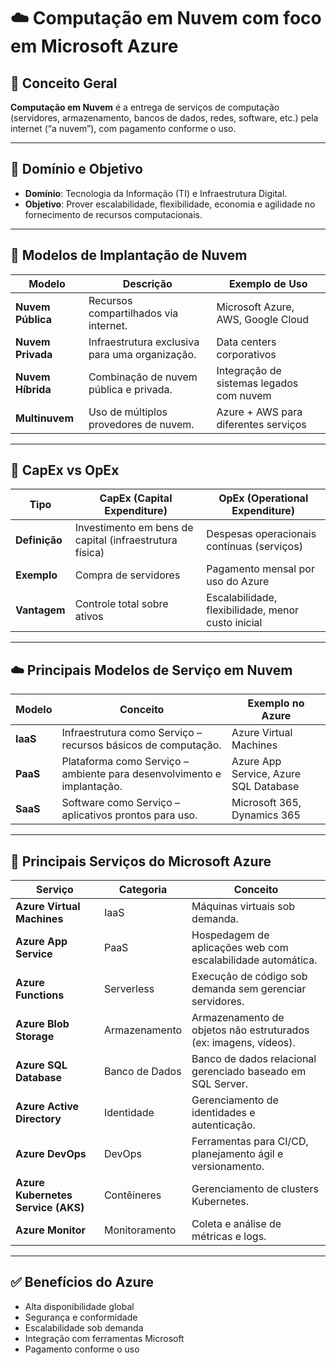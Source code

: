 # ☁️ Computação em Nuvem com foco em Microsoft Azure

## 📌 Conceito Geral

**Computação em Nuvem** é a entrega de serviços de computação (servidores, armazenamento, bancos de dados, redes, software, etc.) pela internet (“a nuvem”), com pagamento conforme o uso.

---

## 🎯 Domínio e Objetivo

- **Domínio**: Tecnologia da Informação (TI) e Infraestrutura Digital.
- **Objetivo**: Prover escalabilidade, flexibilidade, economia e agilidade no fornecimento de recursos computacionais.

---

## 🏢 Modelos de Implantação de Nuvem

| Modelo         | Descrição                                                                 | Exemplo de Uso                         |
|----------------|---------------------------------------------------------------------------|----------------------------------------|
| **Nuvem Pública** | Recursos compartilhados via internet.                                    | Microsoft Azure, AWS, Google Cloud     |
| **Nuvem Privada** | Infraestrutura exclusiva para uma organização.                           | Data centers corporativos              |
| **Nuvem Híbrida** | Combinação de nuvem pública e privada.                                   | Integração de sistemas legados com nuvem |
| **Multinuvem**    | Uso de múltiplos provedores de nuvem.                                    | Azure + AWS para diferentes serviços   |

---

## 💸 CapEx vs OpEx

| Tipo     | CapEx (Capital Expenditure)              | OpEx (Operational Expenditure)         |
|----------|------------------------------------------|----------------------------------------|
| **Definição** | Investimento em bens de capital (infraestrutura física) | Despesas operacionais contínuas (serviços) |
| **Exemplo**   | Compra de servidores                  | Pagamento mensal por uso do Azure      |
| **Vantagem**  | Controle total sobre ativos           | Escalabilidade, flexibilidade, menor custo inicial |

---

## ☁️ Principais Modelos de Serviço em Nuvem

| Modelo       | Conceito                                                                 | Exemplo no Azure                      |
|--------------|--------------------------------------------------------------------------|---------------------------------------|
| **IaaS**     | Infraestrutura como Serviço – recursos básicos de computação.            | Azure Virtual Machines                |
| **PaaS**     | Plataforma como Serviço – ambiente para desenvolvimento e implantação.   | Azure App Service, Azure SQL Database |
| **SaaS**     | Software como Serviço – aplicativos prontos para uso.                    | Microsoft 365, Dynamics 365           |

---

## 🔧 Principais Serviços do Microsoft Azure

| Serviço                  | Categoria           | Conceito                                                                 |
|--------------------------|---------------------|--------------------------------------------------------------------------|
| **Azure Virtual Machines** | IaaS                | Máquinas virtuais sob demanda.                                           |
| **Azure App Service**     | PaaS                | Hospedagem de aplicações web com escalabilidade automática.              |
| **Azure Functions**       | Serverless          | Execução de código sob demanda sem gerenciar servidores.                 |
| **Azure Blob Storage**    | Armazenamento       | Armazenamento de objetos não estruturados (ex: imagens, vídeos).         |
| **Azure SQL Database**    | Banco de Dados      | Banco de dados relacional gerenciado baseado em SQL Server.              |
| **Azure Active Directory**| Identidade          | Gerenciamento de identidades e autenticação.                             |
| **Azure DevOps**          | DevOps              | Ferramentas para CI/CD, planejamento ágil e versionamento.               |
| **Azure Kubernetes Service (AKS)** | Contêineres | Gerenciamento de clusters Kubernetes.                                    |
| **Azure Monitor**         | Monitoramento       | Coleta e análise de métricas e logs.                                     |

---

## ✅ Benefícios do Azure

- Alta disponibilidade global
- Segurança e conformidade
- Escalabilidade sob demanda
- Integração com ferramentas Microsoft
- Pagamento conforme o uso
